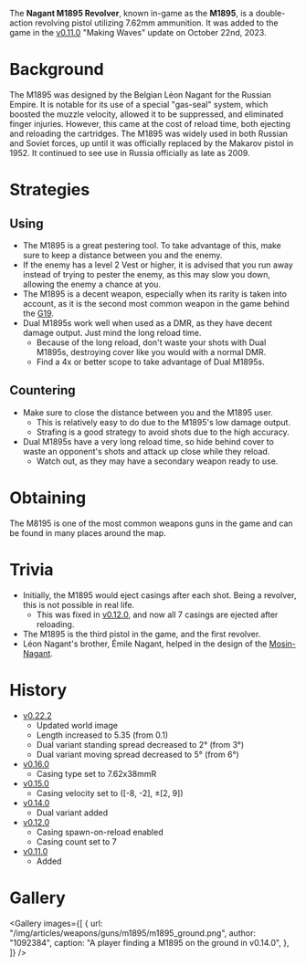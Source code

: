 The **Nagant M1895 Revolver**, known in-game as the **M1895**, is a double-action revolving pistol utilizing 7.62mm ammunition. It was added to the game in the [v0.11.0](https://github.com/HasangerGames/suroi/releases/tag/v0.11.0) "Making Waves" update on October 22nd, 2023.

# Background

The M1895 was designed by the Belgian Léon Nagant for the Russian Empire. It is notable for its use of a special "gas-seal" system, which boosted the muzzle velocity, allowed it to be suppressed, and eliminated finger injuries. However, this came at the cost of reload time, both ejecting and reloading the cartridges. The M1895 was widely used in both Russian and Soviet forces, up until it was officially replaced by the Makarov pistol in 1952. It continued to see use in Russia officially as late as 2009.


# Strategies

## Using

- The M1895 is a great pestering tool. To take advantage of this, make sure to keep a distance between you and the enemy.
- If the enemy has a level 2 Vest or higher, it is advised that you run away instead of trying to pester the enemy, as this may slow you down, allowing the enemy a chance at you.
- The M1895 is a decent weapon, especially when its rarity is taken into account, as it is the second most common weapon in the game behind the [G19](/weapons/guns/g19).
- Dual M1895s work well when used as a DMR, as they have decent damage output. Just mind the long reload time.
  - Because of the long reload, don't waste your shots with Dual M1895s, destroying cover like you would with a normal DMR.
  - Find a 4x or better scope to take advantage of Dual M1895s.

## Countering

- Make sure to close the distance between you and the M1895 user.
  - This is relatively easy to do due to the M1895's low damage output.
  - Strafing is a good strategy to avoid shots due to the high accuracy.
- Dual M1895s have a very long reload time, so hide behind cover to waste an opponent's shots and attack up close while they reload.
  - Watch out, as they may have a secondary weapon ready to use.

# Obtaining

The M8195 is one of the most common weapons guns in the game and can be found in many places around the map.

# Trivia

- Initially, the M1895 would eject casings after each shot. Being a revolver, this is not possible in real life.
  - This was fixed in [v0.12.0](https://github.com/HasangerGames/suroi/releases/tag/v0.12.0), and now all 7 casings are ejected after reloading.
- The M1895 is the third pistol in the game, and the first revolver.
- Léon Nagant's brother, Émile Nagant, helped in the design of the [Mosin-Nagant](/weapons/guns/mosin_nagant).

# History
- [v0.22.2](https://github.com/HasangerGames/suroi/releases/tag/v0.22.2)
  - Updated world image
  - Length increased to 5.35 (from 0.1)
  - Dual variant standing spread decreased to 2° (from 3°)
  - Dual variant moving spread decreased to 5° (from 6°)
- [v0.16.0](https://github.com/HasangerGames/suroi/releases/tag/v0.16.0)
  - Casing type set to 7.62x38mmR
- [v0.15.0](https://github.com/HasangerGames/suroi/releases/tag/v0.15.0)
  - Casing velocity set to ([-8, -2], ±[2, 9])
- [v0.14.0](https://github.com/HasangerGames/suroi/releases/tag/v0.14.0)
  - Dual variant added
- [v0.12.0](https://github.com/HasangerGames/suroi/releases/tag/v0.12.0)
  - Casing spawn-on-reload enabled
  - Casing count set to 7
- [v0.11.0](https://github.com/HasangerGames/suroi/releases/tag/v0.11.0)
  - Added

# Gallery

<Gallery
  images={[
    {
      url: "/img/articles/weapons/guns/m1895/m1895_ground.png",
      author: "1092384",
      caption: "A player finding a M1895 on the ground in v0.14.0",
    },
  ]}
/>
